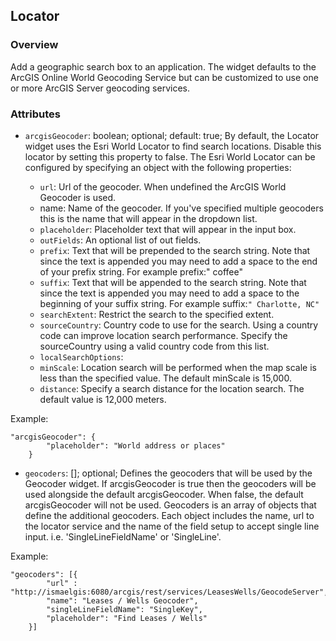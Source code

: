 ## Locator ##
### Overview ###
Add a geographic search box to an application. The widget defaults to the ArcGIS Online World Geocoding Service but can be customized to use one or more ArcGIS Server geocoding services.

### Attributes ###
* `arcgisGeocoder`: boolean; optional; default: true; By default, the Locator widget uses the Esri World Locator to find search locations. Disable this locator by setting this property to false. The Esri World Locator can be configured by specifying an object with the following properties:

  - `url`: Url of the geocoder. When undefined the ArcGIS World Geocoder is used.
  - name: Name of the geocoder. If you've specified multiple geocoders this is the name that will appear in the dropdown list.
  - `placeholder`: Placeholder text that will appear in the input box.
  - `outFields`: An optional list of out fields.
  - `prefix`: Text that will be prepended to the search string. Note that since the text is appended you may need to add a space to the end of your prefix string. For example prefix:" coffee"
  - `suffix`: Text that will be appended to the search string. Note that since the text is appended you may need to add a space to the beginning of your suffix string. For example suffix:```" Charlotte, NC"```
  - `searchExtent`: Restrict the search to the specified extent.
  - `sourceCountry`: Country code to use for the search. Using a country code can improve location search performance. Specify the sourceCountry using a valid country code from this list.
  - `localSearchOptions`:
  - `minScale`: Location search will be performed when the map scale is less than the specified value. The default minScale is 15,000.
  - `distance`: Specify a search distance for the location search. The default value is 12,000 meters.

Example:
```
"arcgisGeocoder": {
  	    "placeholder": "World address or places"
  	}
```

* `geocoders`: []; optional; Defines the geocoders that will be used by the Geocoder widget. If arcgisGeocoder is true then the geocoders will be used alongside the default arcgisGeocoder. When false, the default arcgisGeocoder will not be used. Geocoders is an array of objects that define the additional geocoders. Each object includes the name, url to the locator service and the name of the field setup to accept single line input. i.e. 'SingleLineFieldName' or 'SingleLine'. 

Example:
```
"geocoders": [{
  		"url" : "http://ismaelgis:6080/arcgis/rest/services/LeasesWells/GeocodeServer",
  		"name": "Leases / Wells Geocoder",
    	"singleLineFieldName": "SingleKey",
    	"placeholder": "Find Leases / Wells"
  	}]
```

